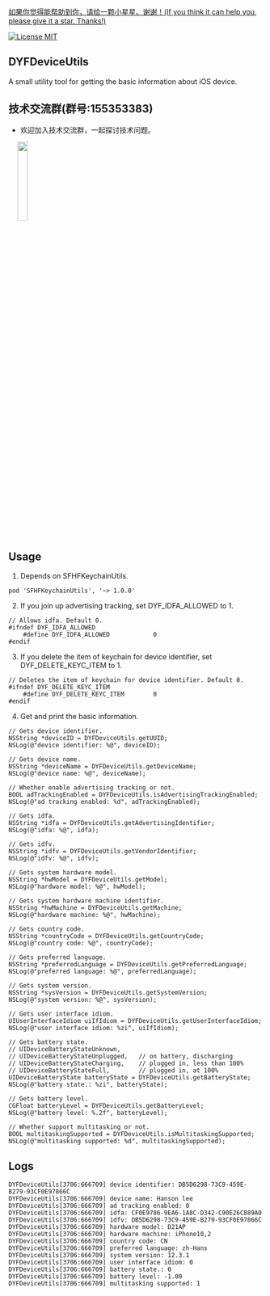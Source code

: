 [如果你觉得能帮助到你，请给一颗小星星。谢谢！(If you think it can help you, please give it a star. Thanks!)](https://github.com/dgynfi/DYFDeviceUtils)

[![License MIT](https://img.shields.io/badge/license-MIT-green.svg?style=flat)](LICENSE)&nbsp;

## DYFDeviceUtils

A small utility tool for getting the basic information about iOS device.

## 技术交流群(群号:155353383) 

- 欢迎加入技术交流群，一起探讨技术问题。

<div align=left>
&emsp; <img src="https://github.com/dgynfi/DYFDeviceUtils/raw/master/images/qq155353383.jpg" width="20%" />
<div />

## Usage

1. Depends on SFHFKeychainUtils.

```
pod 'SFHFKeychainUtils', '~> 1.0.0'
```

2. If you join up advertising tracking, set DYF_IDFA_ALLOWED to 1.

```
// Allows idfa. Default 0.
#ifndef DYF_IDFA_ALLOWED
    #define DYF_IDFA_ALLOWED            0
#endif
```

3. If you delete the item of keychain for device identifier, set DYF_DELETE_KEYC_ITEM to 1.

```
// Deletes the item of keychain for device identifier. Default 0.
#ifndef DYF_DELETE_KEYC_ITEM
    #define DYF_DELETE_KEYC_ITEM        0
#endif
```

4. Get and print the basic information.

```
// Gets device identifier.
NSString *deviceID = DYFDeviceUtils.getUUID;
NSLog(@"device identifier: %@", deviceID);

// Gets device name.
NSString *deviceName = DYFDeviceUtils.getDeviceName;
NSLog(@"device name: %@", deviceName);

// Whether enable advertising tracking or not.
BOOL adTrackingEnabled = DYFDeviceUtils.isAdvertisingTrackingEnabled;
NSLog(@"ad tracking enabled: %d", adTrackingEnabled);

// Gets idfa.
NSString *idfa = DYFDeviceUtils.getAdvertisingIdentifier;
NSLog(@"idfa: %@", idfa);

// Gets idfv.
NSString *idfv = DYFDeviceUtils.getVendorIdentifier;
NSLog(@"idfv: %@", idfv);

// Gets system hardware model.
NSString *hwModel = DYFDeviceUtils.getModel;
NSLog(@"hardware model: %@", hwModel);

// Gets system hardware machine identifier.
NSString *hwMachine = DYFDeviceUtils.getMachine;
NSLog(@"hardware machine: %@", hwMachine);

// Gets country code.
NSString *countryCode = DYFDeviceUtils.getCountryCode;
NSLog(@"country code: %@", countryCode);

// Gets preferred language.
NSString *preferredLanguage = DYFDeviceUtils.getPreferredLanguage;
NSLog(@"preferred language: %@", preferredLanguage);

// Gets system version.
NSString *sysVersion = DYFDeviceUtils.getSystemVersion;
NSLog(@"system version: %@", sysVersion);

// Gets user interface idiom.
UIUserInterfaceIdiom uiIfIdiom = DYFDeviceUtils.getUserInterfaceIdiom;
NSLog(@"user interface idiom: %zi", uiIfIdiom);

// Gets battery state.
// UIDeviceBatteryStateUnknown,
// UIDeviceBatteryStateUnplugged,   // on battery, discharging
// UIDeviceBatteryStateCharging,    // plugged in, less than 100%
// UIDeviceBatteryStateFull,        // plugged in, at 100%
UIDeviceBatteryState batteryState = DYFDeviceUtils.getBatteryState;
NSLog(@"battery state.: %zi", batteryState);

// Gets battery level.
CGFloat batteryLevel = DYFDeviceUtils.getBatteryLevel;
NSLog(@"battery level: %.2f", batteryLevel);

// Whether support multitasking or not.
BOOL multitaskingSupported = DYFDeviceUtils.isMultitaskingSupported;
NSLog(@"multitasking supported: %d", multitaskingSupported);
```

## Logs

```
DYFDeviceUtils[3706:666709] device identifier: DB5D6298-73C9-459E-B279-93CF0E97866C
DYFDeviceUtils[3706:666709] device name: Hanson lee
DYFDeviceUtils[3706:666709] ad tracking enabled: 0
DYFDeviceUtils[3706:666709] idfa: CF0E9786-9EA6-1A8C-D342-C90E26C889A0
DYFDeviceUtils[3706:666709] idfv: DB5D6298-73C9-459E-B279-93CF0E97866C
DYFDeviceUtils[3706:666709] hardware model: D21AP
DYFDeviceUtils[3706:666709] hardware machine: iPhone10,2
DYFDeviceUtils[3706:666709] country code: CN
DYFDeviceUtils[3706:666709] preferred language: zh-Hans
DYFDeviceUtils[3706:666709] system version: 12.3.1
DYFDeviceUtils[3706:666709] user interface idiom: 0
DYFDeviceUtils[3706:666709] battery state.: 0
DYFDeviceUtils[3706:666709] battery level: -1.00
DYFDeviceUtils[3706:666709] multitasking supported: 1
```
